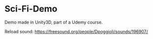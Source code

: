 # Sci-Fi-Demo
Demo made in Unity3D, part of a Udemy course.

Reload sound: https://freesound.org/people/Dpoggioli/sounds/196907/
